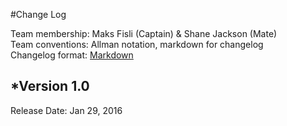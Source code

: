 #Change Log

Team membership:  Maks Fisli (Captain) & Shane Jackson (Mate)  
Team conventions: Allman notation, markdown for changelog  
Changelog format: [Markdown](https://github.com/adam-p/markdown-here/wiki/Markdown-Cheatsheet) 

## *Version 1.0

Release Date: Jan 29, 2016



